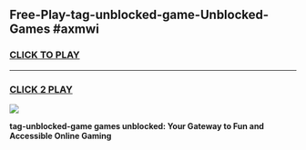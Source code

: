 
## Free-Play-tag-unblocked-game-Unblocked-Games #axmwi
<h3>
<a href="https://news.freeplayer.one?title=tag-unblocked-game&ref=8M">CLICK TO PLAY</a></h3>
<hr>

<h3>
<a href="https://news.freeplayer.one?title=tag-unblocked-game&ref=8M">CLICK 2 PLAY</a>
  
</h3>

<a href="https://news.freeplayer.one?title=tag-unblocked-game&ref=8M"><img src="https://clearcache.store/games.png"></a>


**tag-unblocked-game games unblocked: Your Gateway to Fun and Accessible Online Gaming**
